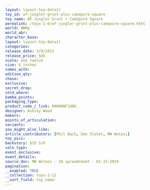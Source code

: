 ```yaml
---
layout: layout-toy-detail 
toy_id: wf-jungler-grunt-plus-camopure-square
toy_name: WF Jungler Grunt + Camopure Square
permalink: /toys-1-6/wf-jungler-grunt-plus-camopure-square.html
world: WWRp
world_abr: 
character_base: 
layout: layout-toy-detail
categories: 
release_date: 3/9/2013
release_price: $45 
scale: one twelve
size: 6 inches
comes_with: 
edition_qty: 
chase: 
exclusive: 
secret_drop: 
sold_where: 
bamba_points: 
packaging_type: 
product_code_/_link: 00000WFJUNG
designer: Ashley Wood
makers: 
points_of_articulation: 
variants: 
you_might_also_like: 
article_contributors: [Phil Back, Don Slater, MW Wutasi]
toy_pics: 
backstory: $15 S/H
sale_type: 
event_exclusive: 
event_details: 
source_doc: MW Wutasi - 3A spreadsheet - 01-15-2019
pagination: 
__enabled: TRUE
__collection: toys-1-12
__sort_field: toy_name'
---
```

